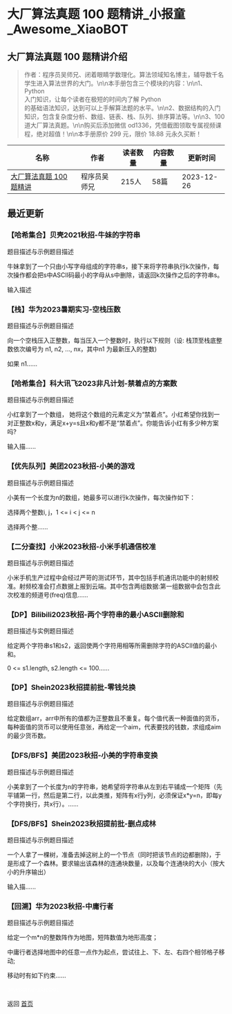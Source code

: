 # 大厂算法真题 100 题精讲_小报童_Awesome_XiaoBOT

## 大厂算法真题 100 题精讲介绍
> 作者：程序员吴师兄、闭着眼睛学数理化。算法领域知名博主，辅导数千名学生进入算法世界的大门。\n\n本手册包含三个模块的内容：\n\n1、Python  
入门知识，让每个读者在极短的时间内了解 Python  
的基础语法知识，达到可以上手解算法题的水平。\n\n2、数据结构的入门知识，包含复杂度分析、数组、链表、栈、队列、排序算法等。\n\n3、100  
道大厂算法真题。\n\n购买后添加微信 od1336，凭借截图领取专属视频课程，绝对超值！\n\n本手册原价 299 元，限价 18.88 元永久买断！  
  


|名称|作者|读者数量|内容数量|更新时间|
|---|---|---|---|---|
|[大厂算法真题 100 题精讲](https://xiaobot.net/p/xhs300?refer=0b133df9-27dc-423b-8101-639049001c13)|程序员吴师兄|215人|58篇|2023-12-26|

## 最近更新
### 【哈希集合】贝壳2021秋招-牛妹的字符串

题目描述与示例题目描述

牛妹拿到了一个只由小写字母组成的字符串s，接下来将字符串执行k次操作，每次操作都会把s中ASCII码最小的字母从s中删除，请返回k次操作之后的字符串s。

输入描述

### 【栈】华为2023暑期实习-空栈压数

题目描述与示例题目描述

向一个空栈压入正整数，每当压入一个整数时，执行以下规则（设: 栈顶至栈底整数依次编号为 n1, n2, ..., nx，其中n1 为最新压入的整数)

如果 n1......

### 【哈希集合】科大讯飞2023非凡计划-禁着点的方案数

题目描述与示例题目描述

小红拿到了一个数组，
她将这个数组的元素定义为“禁着点”。小红希望你找到一对正整数x和y，满足x+y=s且x和y都不是“禁着点”。你能告诉小红有多少种方案吗?

输入描......

### 【优先队列】美团2023秋招-小美的游戏

题目描述与示例题目描述

小美有一个长度为n的数组，她最多可以进行k次操作，每次操作如下：

选择两个整数i, j，1 <= i < j <= n

选择两个整......

### 【二分查找】小米2023秋招-小米手机通信校准

题目描述与示例题目描述

小米手机生产过程中会经过严苛的测试环节，其中包括手机通讯功能中的射频校准。射频校准会打点数据上报到云端。其中包含两组数据:第一组数据中会包含此次校准的频道号(freq)信息......

### 【DP】Bilibili2023秋招-两个字符串的最小ASCII删除和

题目描述与实例题目描述

给定两个字符串s1和s2，返回使两个字符用相等所需删除字符的ASCII值的最小和。

0 <= s1.length, s2.length <= 100......

### 【DP】Shein2023秋招提前批-零钱兑换

题目描述与示例题目描述

给定数组arr，arr中所有的值都为正整数且不重复。每个值代表一种面值的货币，每种面值的货币可以使用任意张，再给定一个aim，代表要找的钱数，求组成aim的最少货币数。

### 【DFS/BFS】美团2023秋招-小美的字符串变换

题目描述与示例题目描述

小美拿到了一个长度为n的字符串，她希望将字符串从左到右平铺成一个矩阵（先平铺第一行，然后是第二行，以此类推，矩阵有x行y列，必须保证x*y=n，即每y个字符换行，共x行）。......

### 【DFS/BFS】Shein2023秋招提前批-删点成林

题目描述与示例题目描述

一个人拿了一棵树，准备去掉这树上的一个节点（同时把该节点的边都删除)，于是形成了一个森林。要求输出该森林的连通块数量，以及每个连通块的大小（按大小的升序输出）

输入描......

### 【回溯】华为2023秋招-中庸行者

题目描述与示例题目描述

给定一个m*n的整数阵作为地图，短阵数值为地形高度；

中庸行者选择地图中的任意一点作为起点，尝试往上、下、左、右四个相邻格子移动;

移动时有如下约束......


<a href="https://github.com/Reno9527/awesome-xiaobot" style="color: white; text-decoration: none;">awesome-xiaobot</a>

返回 [首页](../README.md)
